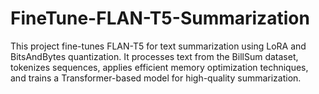 # FineTune-FLAN-T5-Summarization
This project fine-tunes FLAN-T5 for text summarization using LoRA and BitsAndBytes quantization. It processes text from the BillSum dataset, tokenizes sequences, applies efficient memory optimization techniques, and trains a Transformer-based model for high-quality summarization.
